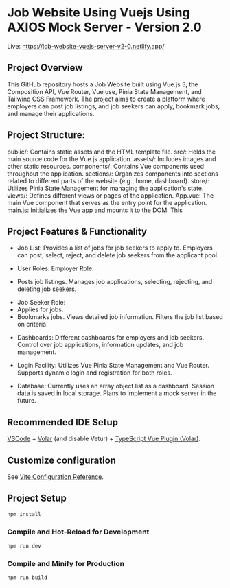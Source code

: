 # Job Website Using Vuejs Using AXIOS Mock Server - Version 2.0

Live: https://job-website-vuejs-server-v2-0.netlify.app/

## Project Overview

This GitHub repository hosts a Job Website built using Vue.js 3, the Composition API, Vue Router, Vue use, Pinia State Management, and Tailwind CSS Framework. The project aims to create a platform where employers can post job listings, and job seekers can apply, bookmark jobs, and manage their applications.

## Project Structure:

public/: Contains static assets and the HTML template file.
src/: Holds the main source code for the Vue.js application.
assets/: Includes images and other static resources.
components/: Contains Vue components used throughout the application.
sections/: Organizes components into sections related to different parts of the website (e.g., home, dashboard).
store/: Utilizes Pinia State Management for managing the application's state.
views/: Defines different views or pages of the application.
App.vue: The main Vue component that serves as the entry point for the application.
main.js: Initializes the Vue app and mounts it to the DOM.
This

## Project Features & Functionality

- Job List:
  Provides a list of jobs for job seekers to apply to.
  Employers can post, select, reject, and delete job seekers from the applicant pool.

- User Roles:
  Employer Role:

- Posts job listings.
  Manages job applications, selecting, rejecting, and deleting job seekers.

* Job Seeker Role:
* Applies for jobs.
* Bookmarks jobs.
  Views detailed job information.
  Filters the job list based on criteria.

- Dashboards:
  Different dashboards for employers and job seekers.
  Control over job applications, information updates, and job management.

- Login Facility:
  Utilizes Vue Pinia State Management and Vue Router.
  Supports dynamic login and registration for both roles.

- Database:
  Currently uses an array object list as a dashboard.
  Session data is saved in local storage.
  Plans to implement a mock server in the future.

## Recommended IDE Setup

[VSCode](https://code.visualstudio.com/) + [Volar](https://marketplace.visualstudio.com/items?itemName=Vue.volar) (and disable Vetur) + [TypeScript Vue Plugin (Volar)](https://marketplace.visualstudio.com/items?itemName=Vue.vscode-typescript-vue-plugin).

## Customize configuration

See [Vite Configuration Reference](https://vitejs.dev/config/).

## Project Setup

```sh
npm install
```

### Compile and Hot-Reload for Development

```sh
npm run dev
```

### Compile and Minify for Production

```sh
npm run build
```
